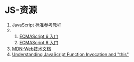 # JS-资源

1. [JavaScript 标准参考教程](http://javascript.ruanyifeng.com/)
2. 1. [ECMAScript 6 入门](https://wohugb.gitbooks.io/ecmascript-6/content/index.html)
   2. [ECMAScript 6 入门](http://es6.ruanyifeng.com/#docs/let)
3. [MDN-Web技术文档](https://developer.mozilla.org/zh-CN/docs/Web)
4. [Understanding JavaScript Function Invocation and "this"](http://yehudakatz.com/2011/08/11/understanding-javascript-function-invocation-and-this/)


